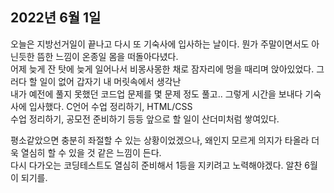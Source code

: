 ## **2022년 6월 1일**

오늘은 지방선거일이 끝나고 다시 또 기숙사에 입사하는 날이다. 뭔가 주말이면서도 아닌듯한 뜸한 느낌이 온종일 몸을 떠돌아다녔다.  
어제 늦게 잔 탓에 늦게 일어나서 비몽사몽한 채로 잠자리에 멍을 때리며 앉아있었다. 그러다 할 일이 없어 갑자기 내 머릿속에서 생각난  
내가 예전에 풀지 못했던 코드업 문제를 몇 문제 정도 풀고.. 그렇게 시간을 보내다 기숙사에 입사했다. C언어 수업 정리하기, HTML/CSS  
수업 정리하기, 공모전 준비하기 등등 앞으로 할 일이 산더미처럼 쌓여있다.  

평소같았으면 충분히 좌절할 수 있는 상황이었겠으나, 왜인지 모르게 의지가 타올라 더욱 열심히 할 수 있을 것 같은 느낌이 든다.  
다시 다가오는 코딩테스트도 열심히 준비해서 1등을 지키려고 노력해야겠다. 알찬 6월이 되기를.
